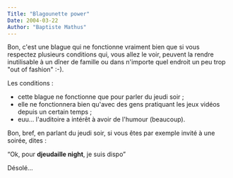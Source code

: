 ```yaml
---
Title: "Blagounette power"
Date: 2004-03-22
Author: "Baptiste Mathus"
---
```




Bon, c'est une blague qui ne fonctionne vraiment bien que si vous
respectez plusieurs conditions qui, vous allez le voir, peuvent la
rendre inutilisable à un dîner de famille ou dans n'importe quel endroit
un peu trop "out of fashion" :-).

Les conditions :

-   cette blague ne fonctionne que pour parler du jeudi soir ;
-   elle ne fonctionnera bien qu'avec des gens pratiquant les jeux
    vidéos depuis un certain temps ;
-   euu... l'auditoire a intérêt à avoir de l'humour (beaucoup).

Bon, bref, en parlant du jeudi soir, si vous êtes par exemple invité à
une soirée, dites :

“Ok, pour **djeudaille night**, je suis dispo”

Désolé...

